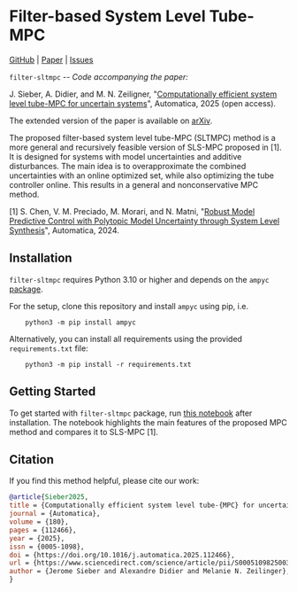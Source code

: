 # Filter-based System Level Tube-MPC
[GitHub](https://github.com/IntelligentControlSystems/filter-sltmpc) | [Paper](https://www.sciencedirect.com/science/article/pii/S0005109825003607) | [Issues](https://github.com/IntelligentControlSystems/filter-sltmpc/issues)

``filter-sltmpc`` -- *Code accompanying the paper:*

J. Sieber, A. Didier, and M. N. Zeiligner, "[Computationally efficient system level tube-MPC for uncertain systems](https://www.sciencedirect.com/science/article/pii/S0005109825003607)", Automatica, 2025 (open access).

The extended version of the paper is available on [arXiv](https://arxiv.org/abs/2406.12573).

The proposed filter-based system level tube-MPC (SLTMPC) method is a more general and recursively feasible version of SLS-MPC proposed in [1]. It is designed for systems with model uncertainties and additive disturbances. The main idea is to overapproximate the combined uncertainties with an online optimized set, while also optimizing the tube controller online. This results in a general and nonconservative MPC method.

[1] S. Chen, V. M. Preciado, M. Morari, and N. Matni, "[Robust Model Predictive Control with Polytopic Model Uncertainty through System Level Synthesis](https://www.sciencedirect.com/science/article/abs/pii/S0005109823005988)", Automatica, 2024.

## Installation

``filter-sltmpc`` requires Python 3.10 or higher and depends on the ``ampyc`` [package](https://github.com/IntelligentControlSystems/ampyc).

For the setup, clone this repository and install ``ampyc`` using pip, i.e.
```
    python3 -m pip install ampyc
```

Alternatively, you can install all requirements using the provided `requirements.txt` file:
```
    python3 -m pip install -r requirements.txt
```
## Getting Started
To get started with ``filter-sltmpc`` package, run [this notebook](https://github.com/IntelligentControlSystems/filter-sltmpc/blob/main/filter_sltmpc.ipynb) after installation. The notebook highlights the main features of the proposed MPC method and compares it to SLS-MPC [1].

## Citation
If you find this method helpful, please cite our work:
```bib
@article{Sieber2025,
title = {Computationally efficient system level tube-{MPC} for uncertain systems},
journal = {Automatica},
volume = {180},
pages = {112466},
year = {2025},
issn = {0005-1098},
doi = {https://doi.org/10.1016/j.automatica.2025.112466},
url = {https://www.sciencedirect.com/science/article/pii/S0005109825003607},
author = {Jerome Sieber and Alexandre Didier and Melanie N. Zeilinger},
}
```
